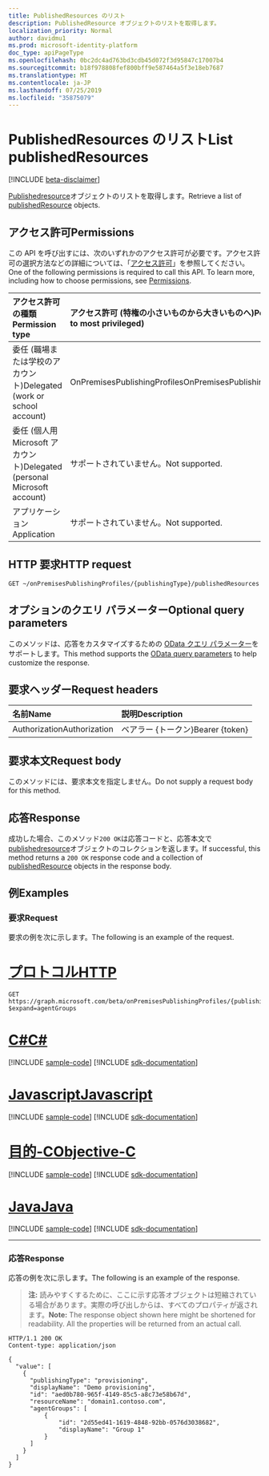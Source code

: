 ```yaml
---
title: PublishedResources のリスト
description: PublishedResource オブジェクトのリストを取得します。
localization_priority: Normal
author: davidmu1
ms.prod: microsoft-identity-platform
doc_type: apiPageType
ms.openlocfilehash: 0bc2dc4ad763bd3cdb45d072f3d95847c17007b4
ms.sourcegitcommit: b18f978808fef800bff9e587464a5f3e18eb7687
ms.translationtype: MT
ms.contentlocale: ja-JP
ms.lasthandoff: 07/25/2019
ms.locfileid: "35875079"
---
```

# <a name="list-publishedresources"></a><span data-ttu-id="3dd19-103">PublishedResources のリスト</span><span class="sxs-lookup"><span data-stu-id="3dd19-103">List publishedResources</span></span>

[!INCLUDE [beta-disclaimer](../../includes/beta-disclaimer.md)]

<span data-ttu-id="3dd19-104">[Publishedresource](../resources/publishedresource.md)オブジェクトのリストを取得します。</span><span class="sxs-lookup"><span data-stu-id="3dd19-104">Retrieve a list of [publishedResource](../resources/publishedresource.md) objects.</span></span>

## <a name="permissions"></a><span data-ttu-id="3dd19-105">アクセス許可</span><span class="sxs-lookup"><span data-stu-id="3dd19-105">Permissions</span></span>

<span data-ttu-id="3dd19-p101">この API を呼び出すには、次のいずれかのアクセス許可が必要です。アクセス許可の選択方法などの詳細については、「[アクセス許可](/graph/permissions-reference)」を参照してください。</span><span class="sxs-lookup"><span data-stu-id="3dd19-p101">One of the following permissions is required to call this API. To learn more, including how to choose permissions, see [Permissions](/graph/permissions-reference).</span></span>

| <span data-ttu-id="3dd19-108">アクセス許可の種類</span><span class="sxs-lookup"><span data-stu-id="3dd19-108">Permission type</span></span>                        | <span data-ttu-id="3dd19-109">アクセス許可 (特権の小さいものから大きいものへ)</span><span class="sxs-lookup"><span data-stu-id="3dd19-109">Permissions (from least to most privileged)</span></span> |
|:--------------------------------------|:---------------------------------------------------------|
| <span data-ttu-id="3dd19-110">委任 (職場または学校のアカウント)</span><span class="sxs-lookup"><span data-stu-id="3dd19-110">Delegated (work or school account)</span></span>     | <span data-ttu-id="3dd19-111">OnPremisesPublishingProfiles</span><span class="sxs-lookup"><span data-stu-id="3dd19-111">OnPremisesPublishingProfiles.ReadWrite.All</span></span> |
| <span data-ttu-id="3dd19-112">委任 (個人用 Microsoft アカウント)</span><span class="sxs-lookup"><span data-stu-id="3dd19-112">Delegated (personal Microsoft account)</span></span> | <span data-ttu-id="3dd19-113">サポートされていません。</span><span class="sxs-lookup"><span data-stu-id="3dd19-113">Not supported.</span></span> |
| <span data-ttu-id="3dd19-114">アプリケーション</span><span class="sxs-lookup"><span data-stu-id="3dd19-114">Application</span></span>                            | <span data-ttu-id="3dd19-115">サポートされていません。</span><span class="sxs-lookup"><span data-stu-id="3dd19-115">Not supported.</span></span> |

## <a name="http-request"></a><span data-ttu-id="3dd19-116">HTTP 要求</span><span class="sxs-lookup"><span data-stu-id="3dd19-116">HTTP request</span></span>

<!-- { "blockType": "ignored" } -->

```http
GET ~/onPremisesPublishingProfiles/{publishingType}/publishedResources
```

## <a name="optional-query-parameters"></a><span data-ttu-id="3dd19-117">オプションのクエリ パラメーター</span><span class="sxs-lookup"><span data-stu-id="3dd19-117">Optional query parameters</span></span>

<span data-ttu-id="3dd19-118">このメソッドは、応答をカスタマイズするための [OData クエリ パラメーター](/graph/query-parameters)をサポートします。</span><span class="sxs-lookup"><span data-stu-id="3dd19-118">This method supports the [OData query parameters](/graph/query-parameters) to help customize the response.</span></span>

## <a name="request-headers"></a><span data-ttu-id="3dd19-119">要求ヘッダー</span><span class="sxs-lookup"><span data-stu-id="3dd19-119">Request headers</span></span>

| <span data-ttu-id="3dd19-120">名前</span><span class="sxs-lookup"><span data-stu-id="3dd19-120">Name</span></span>      |<span data-ttu-id="3dd19-121">説明</span><span class="sxs-lookup"><span data-stu-id="3dd19-121">Description</span></span>|
|:----------|:----------|
| <span data-ttu-id="3dd19-122">Authorization</span><span class="sxs-lookup"><span data-stu-id="3dd19-122">Authorization</span></span> | <span data-ttu-id="3dd19-123">ベアラー {トークン}</span><span class="sxs-lookup"><span data-stu-id="3dd19-123">Bearer {token}</span></span> |

## <a name="request-body"></a><span data-ttu-id="3dd19-124">要求本文</span><span class="sxs-lookup"><span data-stu-id="3dd19-124">Request body</span></span>

<span data-ttu-id="3dd19-125">このメソッドには、要求本文を指定しません。</span><span class="sxs-lookup"><span data-stu-id="3dd19-125">Do not supply a request body for this method.</span></span>

## <a name="response"></a><span data-ttu-id="3dd19-126">応答</span><span class="sxs-lookup"><span data-stu-id="3dd19-126">Response</span></span>

<span data-ttu-id="3dd19-127">成功した場合、このメソッド`200 OK`は応答コードと、応答本文で[publishedresource](../resources/publishedresource.md)オブジェクトのコレクションを返します。</span><span class="sxs-lookup"><span data-stu-id="3dd19-127">If successful, this method returns a `200 OK` response code and a collection of [publishedResource](../resources/publishedresource.md) objects in the response body.</span></span>

## <a name="examples"></a><span data-ttu-id="3dd19-128">例</span><span class="sxs-lookup"><span data-stu-id="3dd19-128">Examples</span></span>

### <a name="request"></a><span data-ttu-id="3dd19-129">要求</span><span class="sxs-lookup"><span data-stu-id="3dd19-129">Request</span></span>

<span data-ttu-id="3dd19-130">要求の例を次に示します。</span><span class="sxs-lookup"><span data-stu-id="3dd19-130">The following is an example of the request.</span></span>

# <a name="httptabhttp"></a>[<span data-ttu-id="3dd19-131">プロトコル</span><span class="sxs-lookup"><span data-stu-id="3dd19-131">HTTP</span></span>](#tab/http)
<!-- {
  "blockType": "request",
  "name": "get_publishedresources"
}-->

```http
GET https://graph.microsoft.com/beta/onPremisesPublishingProfiles/{publishingType}/publishedResources?$expand=agentGroups
```
# <a name="ctabcsharp"></a>[<span data-ttu-id="3dd19-132">C#</span><span class="sxs-lookup"><span data-stu-id="3dd19-132">C#</span></span>](#tab/csharp)
[!INCLUDE [sample-code](../includes/snippets/csharp/get-publishedresources-csharp-snippets.md)]
[!INCLUDE [sdk-documentation](../includes/snippets/snippets-sdk-documentation-link.md)]

# <a name="javascripttabjavascript"></a>[<span data-ttu-id="3dd19-133">Javascript</span><span class="sxs-lookup"><span data-stu-id="3dd19-133">Javascript</span></span>](#tab/javascript)
[!INCLUDE [sample-code](../includes/snippets/javascript/get-publishedresources-javascript-snippets.md)]
[!INCLUDE [sdk-documentation](../includes/snippets/snippets-sdk-documentation-link.md)]

# <a name="objective-ctabobjc"></a>[<span data-ttu-id="3dd19-134">目的-C</span><span class="sxs-lookup"><span data-stu-id="3dd19-134">Objective-C</span></span>](#tab/objc)
[!INCLUDE [sample-code](../includes/snippets/objc/get-publishedresources-objc-snippets.md)]
[!INCLUDE [sdk-documentation](../includes/snippets/snippets-sdk-documentation-link.md)]

# <a name="javatabjava"></a>[<span data-ttu-id="3dd19-135">Java</span><span class="sxs-lookup"><span data-stu-id="3dd19-135">Java</span></span>](#tab/java)
[!INCLUDE [sample-code](../includes/snippets/java/get-publishedresources-java-snippets.md)]
[!INCLUDE [sdk-documentation](../includes/snippets/snippets-sdk-documentation-link.md)]

---


### <a name="response"></a><span data-ttu-id="3dd19-136">応答</span><span class="sxs-lookup"><span data-stu-id="3dd19-136">Response</span></span>

<span data-ttu-id="3dd19-137">応答の例を次に示します。</span><span class="sxs-lookup"><span data-stu-id="3dd19-137">The following is an example of the response.</span></span>

> <span data-ttu-id="3dd19-p102">**注:** 読みやすくするために、ここに示す応答オブジェクトは短縮されている場合があります。実際の呼び出しからは、すべてのプロパティが返されます。</span><span class="sxs-lookup"><span data-stu-id="3dd19-p102">**Note:** The response object shown here might be shortened for readability. All the properties will be returned from an actual call.</span></span>

<!-- {
  "blockType": "response",
  "truncated": true,
  "@odata.type": "microsoft.graph.publishedResource",
  "isCollection": true
} -->

```http
HTTP/1.1 200 OK
Content-type: application/json

{
  "value": [
    {
      "publishingType": "provisioning",
      "displayName": "Demo provisioning",
      "id": "aed0b780-965f-4149-85c5-a8c73e58b67d",
      "resourceName": "domain1.contoso.com",
      "agentGroups": [
          {
              "id": "2d55ed41-1619-4848-92bb-0576d3038682",
              "displayName": "Group 1"
          }
      ]
    }
  ]
}
```

<!-- uuid: 16cd6b66-4b1a-43a1-adaf-3a886856ed98
2019-02-04 14:57:30 UTC -->
<!-- {
  "type": "#page.annotation",
  "description": "List publishedResources",
  "keywords": "",
  "section": "documentation",
  "tocPath": ""
}-->

